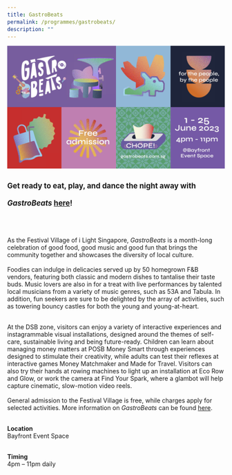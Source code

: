 ```yaml
---
title: GastroBeats
permalink: /programmes/gastrobeats/
description: ""
---
```

<img src="/images/Programmes/gastrobeats%20kv.jpg">
<p style="font-size:17px; line-height:40px">
<b>Get ready to eat, play, and dance the night away with <i>GastroBeats</i> <a target="_blank" href="https://www.gastrobeats.com.sg">here</a>!</b><br><br>
	
As the Festival Village of i Light Singapore, <i>GastroBeats</i> is a month-long celebration of good food, good music and good fun that brings the community together and showcases the diversity of local culture.&nbsp;
<br><br>
Foodies can indulge in delicacies served up by 50 homegrown F&amp;B vendors, featuring both classic and modern dishes to tantalise their taste buds. Music lovers are also in for a treat with live performances by talented local musicians from a variety of music genres, such as 53A and Tabula. In addition, fun seekers are sure to be delighted by the array of activities, such as towering bouncy castles for both the young and young-at-heart.<br><br>

At the DSB zone, visitors can enjoy a variety of interactive experiences and instagrammable visual installations, designed around the themes of self-care, sustainable living and being future-ready. Children can learn about managing money matters at POSB Money Smart through experiences designed to stimulate their creativity, while adults can test their reflexes at interactive games Money Matchmaker and Made for Travel. Visitors can also try their hands at rowing machines to light up an installation at Eco Row and Glow, or work the camera at Find Your Spark, where a glambot will help capture cinematic, slow-motion video reels. <br><br>
General admission to the Festival Village is free, while charges apply for selected activities. More information on <i>GastroBeats</i> can be found <a target="_blank" href="https://www.gastrobeats.com.sg">here</a>. <br><br>

<b>Location</b><br>
Bayfront Event Space<br><br>

<b>Timing</b><br>
4pm – 11pm daily<br><br>

</p>